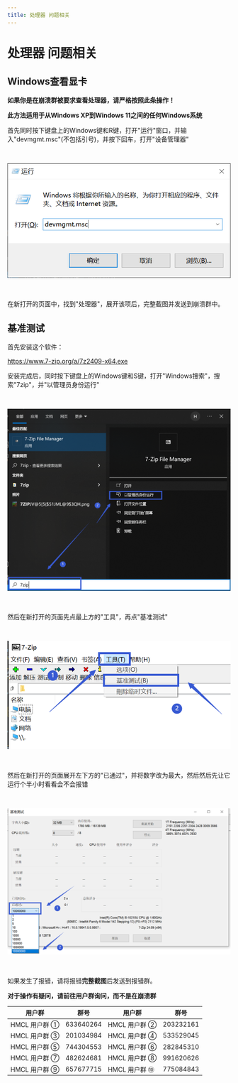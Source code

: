 ```yaml
---
title: 处理器 问题相关
---
```


# 处理器 问题相关

## Windows查看显卡

**如果你是在崩溃群被要求查看处理器，请严格按照此条操作！**

**此方法适用于从Windows XP到Windows 11之间的任何Windows系统**

首先同时按下键盘上的Windows键和R键，打开"运行"窗口，并输入"devmgmt.msc"(不包括引号)，并按下回车，打开"设备管理器"

<br>

![示例](gpu/1.png)

<br>

在新打开的页面中，找到"处理器"，展开该项后，完整截图并发送到崩溃群中。

<a id="1"></a>
## 基准测试

首先安装这个软件：

https://www.7-zip.org/a/7z2409-x64.exe

安装完成后，同时按下键盘上的Windows键和S键，打开"Windows搜索"，搜索"7zip"，并"以管理员身份运行"

<br>

![示例](cpu/1.png)

<br>

然后在新打开的页面先点最上方的"工具"，再点"基准测试"

<br>

![示例](cpu/2.png)

<br>

然后在新打开的页面展开左下方的"已通过"，并将数字改为最大，然后然后先让它运行个半小时看看会不会报错

<br>


![示例](cpu/3.png)

<br>

如果发生了报错，请将报错**完整截图**后发送到报错群。

**对于操作有疑问，请前往用户群询问，而不是在崩溃群**

| 用户群       | 群号       | 用户群       | 群号       |
| ------------ | ---------- | ------------ | ---------- |
| HMCL 用户群 ① | 633640264  | HMCL 用户群 ② | 203232161  |
| HMCL 用户群 ③ | 201034984  | HMCL 用户群 ④ | 533529045  |
| HMCL 用户群 ⑤ | 744304553  | HMCL 用户群 ⑥ | 282845310  |
| HMCL 用户群 ⑦ | 482624681  | HMCL 用户群 ⑧ | 991620626  |
| HMCL 用户群 ⑨ | 657677715  | HMCL 用户群 ⑩ | 775084843  |